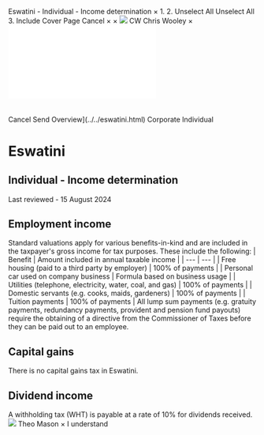 Eswatini - Individual - Income determination
×
1.
2.
Unselect All
Unselect All
3.
Include Cover Page
Cancel
×
×
![](../../-/media/world-wide-tax-summaries/attachments/global---chris-wooley.ashx%3Frev=ac5e5f3223b34096b1afc2a6009c7320&revision=ac5e5f32-23b3-4096-b1af-c2a6009c7320&hash=859B7ADC84DC2CBEC9760E9E6EE7DE6D0A8BFCDF)
CW
Chris Wooley
×
![](income-determination.html)
######
Cancel
Send
Overview](../../eswatini.html)
Corporate
Individual
# Eswatini
## Individual - Income determination
Last reviewed - 15 August 2024
## Employment income
Standard valuations apply for various benefits-in-kind and are included in the taxpayer's gross income for tax purposes. These include the following:
| Benefit | Amount included in annual taxable income |
| --- | --- |
| Free housing (paid to a third party by employer) | 100% of payments |
| Personal car used on company business | Formula based on business usage |
| Utilities (telephone, electricity, water, coal, and gas) | 100% of payments |
| Domestic servants (e.g. cooks, maids, gardeners) | 100% of payments |
| Tuition payments | 100% of payments |
All lump sum payments (e.g. gratuity payments, redundancy payments, provident and pension fund payouts) require the obtaining of a directive from the Commissioner of Taxes before they can be paid out to an employee.
## Capital gains
There is no capital gains tax in Eswatini.
## Dividend income
A withholding tax (WHT) is payable at a rate of 10% for dividends received.
![](../../-/media/world-wide-tax-summaries/attachments/swaziland---theo-mason.ashx%3Frev=d3b8963e84b6442aaf0b4b3b2da3759e&revision=d3b8963e-84b6-442a-af0b-4b3b2da3759e&hash=74D2CCFDB0DC50D66F0450DECF19F5D2411B1F43)
Theo Mason
×
I understand